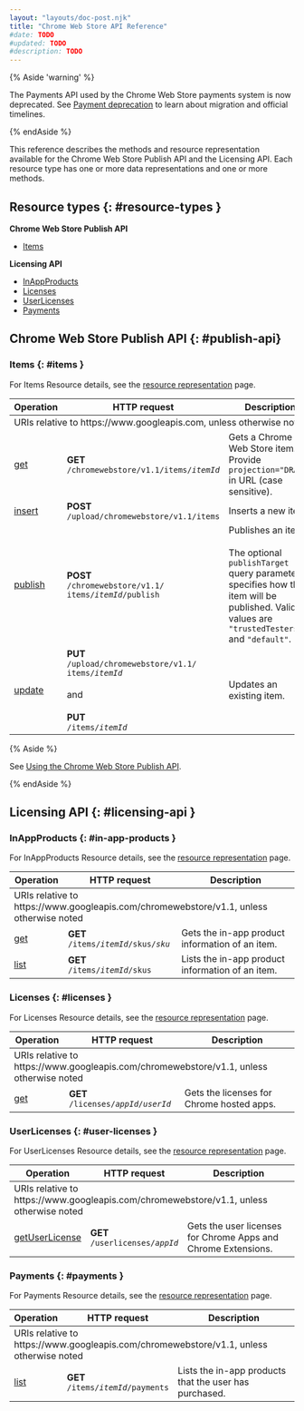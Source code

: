 ```yaml
---
layout: "layouts/doc-post.njk"
title: "Chrome Web Store API Reference"
#date: TODO
#updated: TODO
#description: TODO
---
```


{% Aside 'warning' %}

The Payments API used by the Chrome Web Store payments system is now deprecated. See [Payment
deprecation](/docs/webstore/cws-payments-deprecation/) to learn about migration and official
timelines.

{% endAside %}

This reference describes the methods and resource representation available for the Chrome Web Store
Publish API and the Licensing API. Each resource type has one or more data representations and one
or more methods.

## Resource types {: #resource-types }

**Chrome Web Store Publish API**

-  [Items][header-items]

**Licensing API**

-  [InAppProducts][header-in-app-products]
-  [Licenses][header-licenses]
-  [UserLicenses][header-user-licenses]
-  [Payments][header-payments]

## Chrome Web Store Publish API {: #publish-api}

### Items {: #items }

For Items Resource details, see the [resource representation][api-items-resource] page.

<table>
  <thead>
    <tr>
      <th>Operation</th>
      <th>HTTP request</th>
      <th>Description</th>
    </tr>
  </thead>
  <tbody>
    <tr class="alt">
      <td colspan="3">URIs relative to https://www.googleapis.com, unless otherwise noted</td>
    </tr>
    <tr>
      <td><a href="/docs/webstore/webstore_api/items/get/">get</a></td>
      <td>
        <strong>GET</strong><br>
        <code>/chromewebstore/v1.1/items/<var>itemId</var></code>
      </td>
      <td>Gets a Chrome Web Store item. Provide <code>projection="DRAFT"</code> in URL (case
        sensitive).</td>
    </tr>
    <tr>
      <td><a href="/docs/webstore/webstore_api/items/insert/">insert</a></td>
      <td>
        <strong>POST</strong><br>
        <code>/upload/chromewebstore/v1.1/items</code>
      </td>
      <td>Inserts a new item.</td>
    </tr>
    <tr>
      <td><a href="/docs/webstore/webstore_api/items/publish/">publish</a></td>
      <td>
        <strong>POST</strong><br>
        <code>/chromewebstore/v1.1/<br>items/<var>itemId</var>/publish</code>
      </td>
      <td>Publishes an item.<br>
        <br>
        The optional <code>publishTarget</code> query parameter specifies how the item will be
        published. Valid values are <code>"trustedTesters"</code> and <code>"default"</code>.
      </td>
    </tr>
    <tr>
      <td><a href="/docs/webstore/webstore_api/items/update/">update</a></td>
      <td>
        <strong>PUT</strong><br>
        <code>/upload/chromewebstore/v1.1/<br>items/<var>itemId</var></code><br>
        <br>
        and<br>
        <br>
        <strong>PUT</strong><br>
        <code>/items/<var>itemId</var></code>
      </td>
      <td>Updates an existing item.</td>
    </tr>
  </tbody>
</table>

{% Aside %}

See [Using the Chrome Web Store Publish API][publish-api].

{% endAside %}

## Licensing API {: #licensing-api }

### InAppProducts {: #in-app-products }

For InAppProducts Resource details, see the [resource representation][api-inappproducts-resource] page.

<table>
  <thead>
    <tr>
      <th>Operation</th>
      <th>HTTP request</th>
      <th>Description</th>
    </tr>
  </thead>
  <tbody>
    <tr class="alt">
      <td colspan="3">URIs relative to https://www.googleapis.com/chromewebstore/v1.1, unless
        otherwise noted</td>
    </tr>
    <tr>
      <td><a href="/docs/webstore/webstore_api/inAppProducts/get/">get</a></td>
      <td>
        <strong>GET</strong><br>
        <code>/items/<var>itemId</var>/skus/<var>sku</var></code>
      </td>
      <td>Gets the in-app product information of an item.</td>
    </tr>
    <tr>
      <td><a href="/docs/webstore/webstore_api/inAppProducts/list/">list</a></td>
      <td>
        <strong>GET</strong><br>
        <code>/items/<var>itemId</var>/skus</code>
      </td>
      <td>Lists the in-app product information of an item.</td>
    </tr>
  </tbody>
</table>


### Licenses {: #licenses }

For Licenses Resource details, see the [resource representation][api-licenses-resource] page.

<table>
  <thead>
    <tr>
      <th>Operation</th>
      <th>HTTP request</th>
      <th>Description</th>
    </tr>
  </thead>
  <tbody>
    <tr class="alt">
      <td colspan="3">URIs relative to https://www.googleapis.com/chromewebstore/v1.1, unless
        otherwise noted</td>
    </tr>
    <tr>
      <td><a href="/docs/webstore/webstore_api/licenses/get/">get</a></td>
      <td>
        <strong>GET</strong><br>
        <code>/licenses/<var>appId</var>/<var>userId</var></code><br>
      </td>
      <td>Gets the licenses for Chrome hosted apps.</td>
    </tr>
  </tbody>
</table>

### UserLicenses {: #user-licenses }

For UserLicenses Resource details, see the [resource representation][api-userlicenses-resource] page.

<table>
  <thead>
    <tr>
      <th>Operation</th>
      <th>HTTP request</th>
      <th>Description</th>
    </tr>
  </thead>
  <tbody>
    <tr class="alt">
      <td colspan="3">URIs relative to https://www.googleapis.com/chromewebstore/v1.1, unless
        otherwise noted</td>
    </tr>
    <tr>
      <td><a href="/docs/webstore/webstore_api/userLicenses/getUserLicense/">getUserLicense</a></td>
      <td>
        <strong>GET</strong><br>
        <code>/userlicenses/<var>appId</var></code>
      </td>
      <td>Gets the user licenses for Chrome Apps and Chrome Extensions.</td>
    </tr>
  </tbody>
</table>

### Payments {: #payments }

For Payments Resource details, see the [resource representation][api-payments-resource] page.

<table>
  <thead>
    <tr>
      <th>Operation</th>
      <th>HTTP request</th>
      <th>Description</th>
    </tr>
  </thead>
  <tbody>
    <tr class="alt">
      <td colspan="3">URIs relative to https://www.googleapis.com/chromewebstore/v1.1, unless
        otherwise noted</td>
    </tr>
    <tr>
      <td><a href="/docs/webstore/webstore_api/payments/list/">list</a></td>
      <td>
        <strong>GET</strong><br>
        <code>/items/<var>itemId</var>/payments</code>
      </td>
      <td>Lists the in-app products that the user has purchased.</td>
    </tr>
  </tbody>
</table>

[api-inappproducts-get]: /docs/webstore/webstore_api/inAppProducts/get/
[api-inappproducts-list]: /docs/webstore/webstore_api/inAppProducts/list/
[api-inappproducts-resource]: /docs/webstore/webstore_api/inAppProducts/#resource
[api-items-get]: /docs/webstore/webstore_api/items/get/
[api-items-insert]: /docs/webstore/webstore_api/items/insert/
[api-items-publish]: /docs/webstore/webstore_api/items/publish/
[api-items-resource]: /docs/webstore/webstore_api/items/#resource
[api-items-update]: /docs/webstore/webstore_api/items/update/
[api-licenses-get]: /docs/webstore/webstore_api/licenses/get/
[api-licenses-resource]: /docs/webstore/webstore_api/licenses/#resource
[api-payments-list]: /docs/webstore/webstore_api/payments/list/
[api-payments-resource]: /docs/webstore/webstore_api/payments/#resource
[api-userlicenses-get]: /docs/webstore/webstore_api/userLicenses/getUserLicense/
[api-userlicenses-resource]: /docs/webstore/webstore_api/userLicenses/#resource
[header-in-app-products]: #in-app-products
[header-items]: #items
[header-licenses]: #licenses
[header-payments]: #payments
[header-user-licenses]: #user-licenses
[publish-api]: /docs/webstore/using_webstore_api
